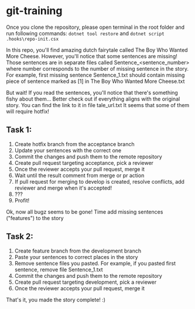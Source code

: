 # git-training

Once you clone the repository, please open terminal in the root folder and run following commands:
`dotnet tool restore`
and 
`dotnet script .hooks\repo-init.csx`

In this repo, you'll find amazing dutch fairytale called The Boy Who Wanted More Cheese. However, you'll notice that some sentences are missing! Those sentences are in separate files called Sentence_<sentence_number> where number corresponds to the number of missing sentence in the story. For example, first missing sentence Sentence_1.txt should contain missing piece of sentence marked as [1] in The Boy Who Wanted More Cheese.txt

But wait! If you read the sentences, you'll notice that there's something fishy about them... Better check out if everything aligns with the original story. You can find the link to it in file tale_url.txt
It seems that some of them will require hotfix!

## Task 1:
1. Create hotfix branch from the acceptance branch
2. Update your sentences with the correct one
3. Commit the changes and push them to the remote repository
4. Create pull request targeting acceptance, pick a reviewer 
5. Once the reviewer accepts your pull request, merge it
6. Wait until the result comment from merge or pr action
7. If pull request for merging to develop is created, resolve conflicts, add reviewer and merge when it's accepted!
8. ???
9. Profit!

Ok, now all bugz seems to be gone! Time add missing sentences ("features") to the story

## Task 2:
1. Create feature branch from the development branch
2. Paste your sentences to correct places in the story
3. Remove sentence files you pasted. For example, if you pasted first sentence, remove file Sentence_1.txt
3. Commit the changes and push them to the remote repository
4. Create pull request targeting development, pick a reviewer 
5. Once the reviewer accepts your pull request, merge it

That's it, you made the story complete! :)
